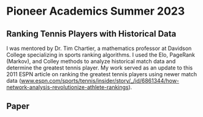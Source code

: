 # Pioneer Academics Summer 2023

## Ranking Tennis Players with Historical Data

I was mentored by Dr. Tim Chartier, a mathematics professor at Davidson College specializing in sports ranking algorithms. I used the Elo, PageRank (Markov), and Colley methods to analyze historical match data and determine the greatest tennis player. My work served as an update to this 2011 ESPN article on ranking the greatest tennis players using newer match data (www.espn.com/sports/tennis/insider/story/_/id/6861344/how-network-analysis-revolutionize-athlete-rankings).

## Paper